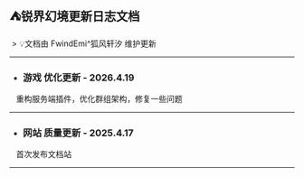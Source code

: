 ## ⛺锐界幻境更新日志文档
&nbsp;> :bulb:文档由 FwindEmi^狐风轩汐 维护更新

***

- ### 游戏 **优化**更新 - 2026.4.19  
&nbsp;&nbsp;&nbsp;重构服务端插件，优化群组架构，修复一些问题  
***
- ### 网站 **质量**更新 - 2025.4.17  
&nbsp;&nbsp;&nbsp;首次发布文档站  
***
